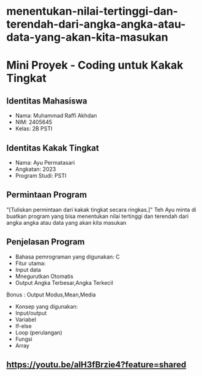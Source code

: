 # menentukan-nilai-tertinggi-dan-terendah-dari-angka-angka-atau-data-yang-akan-kita-masukan

# Mini Proyek - Coding untuk Kakak Tingkat

## Identitas Mahasiswa
-	Nama: Muhammad Raffi Akhdan
-	NIM:  2405645
-	Kelas: 2B PSTI

## Identitas Kakak Tingkat
-	Nama: Ayu Permatasari
-	Angkatan: 2023
-	Program Studi: PSTI

## Permintaan Program
"[Tuliskan permintaan dari kakak tingkat secara ringkas.]"
Teh Ayu minta di buatkan program yang bisa menentukan nilai tertinggi dan terendah dari angka angka atau data yang akan kita masukan

## Penjelasan Program
-	Bahasa pemrograman yang digunakan: C
-	Fitur utama:
-	Input data 
-	Mnegurutkan Otomatis
-	Output Angka Terbesar,Angka Terkecil

Bonus :
Output Modus,Mean,Media

-	Konsep yang digunakan:
-	Input/output
-	Variabel
-	If-else
-	Loop (perulangan)
-	Fungsi
-	Array

## https://youtu.be/alH3fBrzie4?feature=shared
